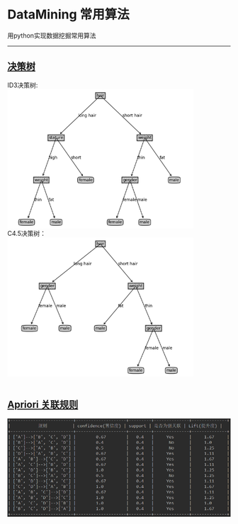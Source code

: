 # DataMining 常用算法
用python实现数据挖掘常用算法
***
## [决策树](https://github.com/MyBules/DataMining/tree/master/Decision_Tree) 
ID3决策树:<br> 
<img src="Decision_Tree/imgs/ID3.png" width="420" hegiht="300" align=center />
<br>
C4.5决策树：<br> 
<img src="Decision_Tree/imgs/C45.png" width="420" hegiht="300" align=center />
<br><br>
## [Apriori 关联规则](https://github.com/MyBules/DataMining/tree/master/Apriori)
<img src="Apriori/imgs/result.png" width="620" hegiht="400" align=center />
